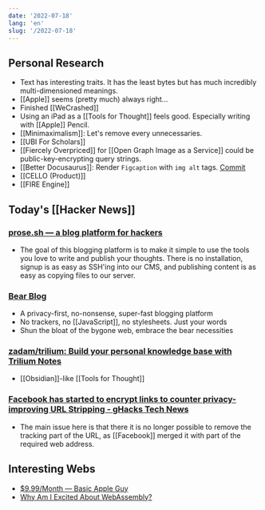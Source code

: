 ```yaml
---
date: '2022-07-18'
lang: 'en'
slug: '/2022-07-18'
---
```


## Personal Research

- Text has interesting traits. It has the least bytes but has much incredibly multi-dimensioned meanings.
- [[Apple]] seems (pretty much) always right...
- Finished [[WeCrashed]]
- Using an iPad as a [[Tools for Thought]] feels good. Especially writing with [[Apple]] Pencil.
- [[Minimaximalism]]: Let's remove every unnecessaries.
- [[UBI For Scholars]]
- [[Fiercely Overpriced]] for [[Open Graph Image as a Service]] could be public-key-encrypting query strings.
- [[Better Docusaurus]]: Render `Figcaption` with `img alt` tags. [Commit](https://github.com/anaclumos/extracranial/commit/cefd8c5b46b2a5c2df2a52e176a97d233387c14b)
- [[CELLO (Product)]]
- [[FIRE Engine]]

## Today's [[Hacker News]]

### [prose.sh — a blog platform for hackers](https://prose.sh/)

- The goal of this blogging platform is to make it simple to use the tools you love to write and publish your thoughts. There is no installation, signup is as easy as SSH'ing into our CMS, and publishing content is as easy as copying files to our server.

### [Bear Blog](https://bearblog.dev/)

- A privacy-first, no-nonsense, super-fast blogging platform
- No trackers, no [[JavaScript]], no stylesheets. Just your words
- Shun the bloat of the bygone web, embrace the bear necessities

### [zadam/trilium: Build your personal knowledge base with Trilium Notes](https://github.com/zadam/trilium)

- [[Obsidian]]-like [[Tools for Thought]]

### [Facebook has started to encrypt links to counter privacy-improving URL Stripping - gHacks Tech News](https://www.ghacks.net/2022/07/17/facebook-has-started-to-encrypt-links-to-counter-privacy-improving-url-stripping/)

- The main issue here is that there it is no longer possible to remove the tracking part of the URL, as [[Facebook]] merged it with part of the required web address.

## Interesting Webs

- [$9.99/Month — Basic Apple Guy](https://basicappleguy.com/basicappleblog/999month)
- [Why Am I Excited About WebAssembly?](https://blog.colinbreck.com/why-am-i-excited-about-webassembly/)

